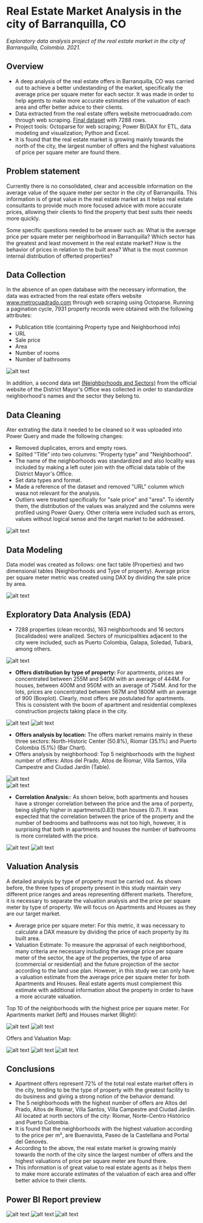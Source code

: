 # Real Estate Market Analysis in the city of Barranquilla, CO
*Exploratory data analysis project of the real estate market in the city of Barranquilla, Colombia. 2021.*

## Overview
- A deep analysis of the real estate offers in Barranquilla, CO was carried out to achieve a better undestanding of the market, specifically the average price per square meter for each sector. It was made in order to help agents to make more accurate estimates of the valuation of each area and offer better advice to their clients. 
- Data extracted from the real estate offers website metrocuadrado.com through web scraping. [Final dataset][cleandataset] with 7288 rows.
- Project tools: Octoparse for web scraping; Power BI/DAX for ETL, data modeling and visualization; Python and Excel.
- It is found that the real estate market is growing mainly towards the north of the city, the largest number of offers and the highest valuations of price per square meter are found there.

## Problem statement
Currently there is no consolidated, clear and accessible information on the average value of the square meter per sector in the city of Barranquilla. This information is of great value in the real estate market as it helps real estate consultants to provide much more focused advice with more accurate prices, allowing their clients to find the property that best suits their needs more quickly.

Some specific questions needed to be answer such as: What is the average price per square meter per neighborhood in Barranquilla? Which sector has the greatest and least movement in the real estate market? How is the behavior of prices in relation to the built area? What is the most common internal distribution of offerted properties?

## Data Collection
In the absence of an open database with the necessary information, the data was extracted from the real estate offers website www.metrocuadrado.com through web scraping using Octoparse. Running a pagination cycle, 7931 property records were obtained with the following attributes:
- Publication title (containing Property type and Neighborhood info)
- URL
- Sale price
- Area
- Number of rooms
- Number of bathrooms

![alt text](https://github.com/caestradaa/real_estate_daproj/blob/main/Images/Raw_dataset.png "Raw data preview")

In addition, a second data set [(Neighborhoods and Sectors)][auxdataset] from the official website of the District Mayor's Office was collected in order to standardize neighborhood's names and the sector they belong to.

## Data Cleaning
Ater extrating the data it needed to be cleaned so it was uploaded into Power Query and made the following changes:
- Removed duplicates, errors and empty rows.
- Splited "Title" into two columms: "Property type" and "Neighborhood".
- The name of the neighborhoods was standardized and also locality was included by making a left outer join with the official data table of the District Mayor's Office.
- Set data types and format.
- Made a reference of the dataset and removed "URL" columm which wasa not relevant for the analysis.
- Outliers were treated specifically for "sale price" and "area". To identify them, the distribution of the values was analyzed and the columns were profiled using Power Query. Other criteria were included such as errors, values without logical sense and the target market to be addressed.

![alt text](https://github.com/caestradaa/real_estate_daproj/blob/main/Images/Final_dataset%20(fact_table)_nm.png "Clean data preview")

## Data Modeling
Data model was created as follows: one fact table (Properties) and two dimensional tables (Neighborhoods and Type of property).
Average price per square meter metric was created using DAX by dividing the sale price by area.

![alt text](https://github.com/caestradaa/real_estate_daproj/blob/main/Images/Data_model.png "Data model")

## Exploratory Data Analysis (EDA)
- 7288 properties (clean records), 163 neighborhoods and 16 sectors (localidades) were analized. Sectors of municipalities adjacent to the city were included, such as Puerto Colombia, Galapa, Soledad, Tubará, among others.

![alt text](https://github.com/caestradaa/real_estate_daproj/blob/main/Images/GEneral_Count.jpg "Count")

- **Offers distribution by type of property:** For apartments, prices are concentrated between 255M and 540M with an average of 444M. For houses, between 400M and 950M with an average of 754M. And for the lots, prices are concentrated between 567M and 1800M with an average of 900 (Boxplot). Clearly, most offers are postulated for apartments. This is consistent with the boom of apartment and residential complexes construction projects taking place in the city.

![alt text](https://github.com/caestradaa/real_estate_daproj/blob/main/Images/DonutChart%20-%20Category%20analysis%202.png "Donut Chart: Analysis by Type of Property")
![alt text](https://github.com/caestradaa/real_estate_daproj/blob/main/Images/Boxplot_by_category.jpg "Boxplot: Distribution of offers by type of property")  

- **Offers analysis by location:** The offers market remains mainly in these three sectors: North-Historic Center (50.8%), Riomar (35.1%) and Puerto Colombia (5.1%) (Bar Chart).
- Offers analysis by neighborhood: Top 5 neighborhoods with the highest number of offers: Altos del Prado, Altos de Riomar, Villa Santos, Villa Campestre and Ciudad Jardín (Table).

![alt text](https://github.com/caestradaa/real_estate_daproj/blob/main/Images/Barchart_Offers_by_Location.jpg "Barchart: Offers by Sector")  
![alt text](https://github.com/caestradaa/real_estate_daproj/blob/main/Images/Table%20price%20per%20m2%20-%20offers.jpg "Table: Top 5")  

- **Correlation Analysis:**: As shown below, both apartments and houses have a stronger correlation between the price and the area of porperty, being slightly higher in apartmens(0.83) than houses (0.7). It was expected that the correlation between the price of the property and the number of bedrooms and bathrooms was not too high, however, it is surprising that both in apartments and houses the number of bathrooms is more correlated with the price. 

![alt text](https://github.com/caestradaa/real_estate_daproj/blob/main/Images/Corelation%20chart%20-%20Apartments.png "Correlation chart - Apartments")
![alt text](https://github.com/caestradaa/real_estate_daproj/blob/main/Images/Corelation%20chart%20-%20Houses.png "Correlation chart - Houses")


## Valuation Analysis
A detailed analysis by type of property must be carried out. As shown before, the three types of property present in this study maintain very different price ranges and areas representing different markets. Therefore, it is necessary to separate the valuation analysis and the price per square meter by type of property. We will focus on Apartments and Houses as they are our target market.
- Average price per square meter: For this metric, it was necessary to calculate a DAX measure by dividing the price of each property by its built area.
- Valuation Estimate: To measure the appraisal of each neighborhood, many criteria are necessary including the average price per square meter of the sector, the age of the properties, the type of area (commercial or residential) and the future projection of the sector according to the land use plan. However, in this study we can only have a valuation estimate from the average price per square meter for both Apartments and Houses. Real estate agents must complement this estimate with additional information about the property in order to have a more accurate valuation. 

Top 10 of the neighborhoods with the highest price per square meter. For Apartments market (left) and Houses market (Right):

![alt text](https://github.com/caestradaa/real_estate_daproj/blob/main/Images/Table_best_valuated_apartments.png "Best valuated neigh - apartments market")
![alt text](https://github.com/caestradaa/real_estate_daproj/blob/main/Images/Table_best_valuated_Houses.png "Best valuated Houses")

Offers and Valuation Map:

![alt text](https://github.com/caestradaa/real_estate_daproj/blob/main/Images/Map%20-%20price%20per%20square%20meter.jpg "Offers and Valuation Map")
![alt text](https://github.com/caestradaa/real_estate_daproj/blob/main/Images/Map%20-%20price%20per%20square%20meter%20%20-%20Leyends%201.jpg "Leyends:Price per square meter")
![alt text](https://github.com/caestradaa/real_estate_daproj/blob/main/Images/Map%20-%20price%20per%20square%20meter%20%20-%20Leyends%202.jpg "Leyends:Number of offers")

## Conclusions
- Apartment offers represent 72% of the total real estate market offers in the city, tending to be the type of property with the greatest facility to do business and giving a strong notion of the behavior demand. 
- The 5 neighborhoods with the highest number of offers are Altos del Prado, Altos de Riomar, Villa Santos, Villa Campestre and Ciudad Jardín. All located at north sectors of the city: Riomar, Norte-Centro Histórico and Puerto Colombia.
- It is found that the neighborhoods with the highest valuation according to the price per m², are Buenavista, Paseo de la Castellana and Portal del Genovés.
- According to the above, the real estate market is growing mainly towards the north of the city since the largest number of offers and the highest valuations of price per square meter are found there.
- This information is of great value to real estate agents as it helps them to make more accurate estimates of the valuation of each area and offer better advice to their clients.

## Power BI Report preview
![alt text](https://github.com/caestradaa/real_estate_daproj/blob/main/Power%20BI%20Report/1%20Dashboard%20-%20Exploratory%20Analysis.PNG "Pag1")
![alt text](https://github.com/caestradaa/real_estate_daproj/blob/main/Power%20BI%20Report/2%20Dashboard%20-%20Detailed%20Analysis%20-%20Apartments.PNG "Page2")
![alt text](https://github.com/caestradaa/real_estate_daproj/blob/main/Power%20BI%20Report/5%20Dashboard%20-%20Internal%20distribution.PNG "Page5")


[cleandataset]:https://github.com/caestradaa/real_estate_daproj/blob/main/Data%20source/Clean%20dataset%20-%20Properties%20for%20sale%20BAQ-COL.csv
[auxdataset]:https://github.com/caestradaa/real_estate_daproj/blob/main/Data%20source/Aux%20data%20-%20Neighborhoods%20and%20Sectors%20(District%20Mayor's%20Office).csv
<!---Para ocultar-->
